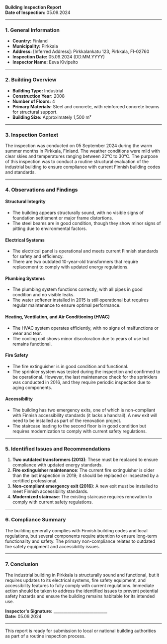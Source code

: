 

**Building Inspection Report**  
**Date of Inspection:** 05.09.2024  

---

### **1. General Information**  
- **Country:** Finland  
- **Municipality:** Pirkkala  
- **Address:** [Inferred Address]: Pirkkalankatu 123, Pirkkala, FI-02760  
- **Inspection Date:** 05.09.2024 (DD.MM.YYYY)  
- **Inspector Name:** Eeva Kivipelto  

---

### **2. Building Overview**  
- **Building Type:** Industrial  
- **Construction Year:** 2008  
- **Number of Floors:** 4  
- **Primary Materials:** Steel and concrete, with reinforced concrete beams for structural support.  
- **Building Size:** Approximately 1,500 m²  

---

### **3. Inspection Context**  
The inspection was conducted on 05 September 2024 during the warm summer months in Pirkkala, Finland. The weather conditions were mild with clear skies and temperatures ranging between 22°C to 30°C. The purpose of this inspection was to conduct a routine structural evaluation of the industrial building to ensure compliance with current Finnish building codes and standards.

---

### **4. Observations and Findings**  

#### **Structural Integrity**  
- The building appears structurally sound, with no visible signs of foundation settlement or major frame distortions.  
- The steel beams are in good condition, though they show minor signs of pitting due to environmental factors.  

#### **Electrical Systems**  
- The electrical panel is operational and meets current Finnish standards for safety and efficiency.  
- There are two outdated 10-year-old transformers that require replacement to comply with updated energy regulations.  

#### **Plumbing Systems**  
- The plumbing system functions correctly, with all pipes in good condition and no visible leaks.  
- The water softener installed in 2015 is still operational but requires regular maintenance to ensure optimal performance.  

#### **Heating, Ventilation, and Air Conditioning (HVAC)**  
- The HVAC system operates efficiently, with no signs of malfunctions or wear and tear.  
- The cooling coil shows minor discoloration due to years of use but remains functional.  

#### **Fire Safety**  
- The fire extinguisher is in good condition and functional.  
- The sprinkler system was tested during the inspection and confirmed to be operational. However, the last maintenance check for the sprinklers was conducted in 2016, and they require periodic inspection due to aging components.  

#### **Accessibility**  
- The building has two emergency exits, one of which is non-compliant with Finnish accessibility standards (it lacks a handrail). A new exit will need to be installed as part of the renovation project.  
- The staircase leading to the second floor is in good condition but requires modernization to comply with current safety regulations.  

---

### **5. Identified Issues and Recommendations**  
1. **Two outdated transformers (2013)**: These must be replaced to ensure compliance with updated energy standards.  
2. **Fire extinguisher maintenance**: The current fire extinguisher is older than the last inspection in 2019; it should be replaced or inspected by a certified professional.  
3. **Non-compliant emergency exit (2016)**: A new exit must be installed to meet Finnish accessibility standards.  
4. **Modernized staircase**: The existing staircase requires renovation to comply with current safety regulations.  

---

### **6. Compliance Summary**  
The building generally complies with Finnish building codes and local regulations, but several components require attention to ensure long-term functionality and safety. The primary non-compliance relates to outdated fire safety equipment and accessibility issues.

---

### **7. Conclusion**  
The industrial building in Pirkkala is structurally sound and functional, but it requires updates to its electrical systems, fire safety equipment, and accessibility features to fully comply with current regulations. Immediate action should be taken to address the identified issues to prevent potential safety hazards and ensure the building remains habitable for its intended use.

**Inspector's Signature:** ___________________________  
**Date:** 05.09.2024  

--- 

This report is ready for submission to local or national building authorities as part of a routine inspection process.